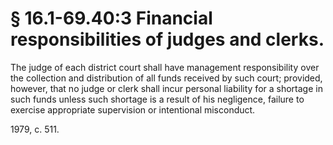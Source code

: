 # § 16.1-69.40:3 Financial responsibilities of judges and clerks.

<p>The judge of each district court shall have management responsibility over the collection and distribution of all funds received by such court; provided, however, that no judge or clerk shall incur personal liability for a shortage in such funds unless such shortage is a result of his negligence, failure to exercise appropriate supervision or intentional misconduct.</p><p>1979, c. 511.</p>